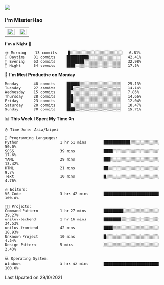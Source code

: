 ![](https://komarev.com/ghpvc/?username=MissterHao&color=ff69b4)

### I'm MissterHao


<!-- Readme stats -->
<!-- https://github.com/anuraghazra/github-readme-stats -->
<table>
<tr>
    <td valign="top" width="50%">
    <img src="https://github-readme-stats.vercel.app/api?username=MissterHao&hide_border=true&show_icons=true&locale=en" align="left" style="width: 100%" />
    </td>
    <td valign="top" width="50%">
    <img src="https://github-readme-stats.vercel.app/api/top-langs?username=MissterHao&hide_border=true&show_icons=true&locale=en&layout=compact" align="left" style="width: 100%" />
    </td>
</tr>
</table>  


<!--START_SECTION:waka-->
**I'm a Night 🦉** 

```text
🌞 Morning    13 commits     █░░░░░░░░░░░░░░░░░░░░░░░░   6.81% 
🌆 Daytime    81 commits     ██████████░░░░░░░░░░░░░░░   42.41% 
🌃 Evening    63 commits     ████████░░░░░░░░░░░░░░░░░   32.98% 
🌙 Night      34 commits     ████░░░░░░░░░░░░░░░░░░░░░   17.8%

```
📅 **I'm Most Productive on Monday** 

```text
Monday       48 commits     ██████░░░░░░░░░░░░░░░░░░░   25.13% 
Tuesday      27 commits     ███░░░░░░░░░░░░░░░░░░░░░░   14.14% 
Wednesday    15 commits     ██░░░░░░░░░░░░░░░░░░░░░░░   7.85% 
Thursday     28 commits     ███░░░░░░░░░░░░░░░░░░░░░░   14.66% 
Friday       23 commits     ███░░░░░░░░░░░░░░░░░░░░░░   12.04% 
Saturday     20 commits     ██░░░░░░░░░░░░░░░░░░░░░░░   10.47% 
Sunday       30 commits     ████░░░░░░░░░░░░░░░░░░░░░   15.71%

```


📊 **This Week I Spent My Time On** 

```text
⌚︎ Time Zone: Asia/Taipei

💬 Programming Languages: 
Python                   1 hr 51 mins        ████████████░░░░░░░░░░░░░   50.0% 
SCSS                     39 mins             ████░░░░░░░░░░░░░░░░░░░░░   17.6% 
YAML                     29 mins             ███░░░░░░░░░░░░░░░░░░░░░░   13.42% 
HTML                     21 mins             ██░░░░░░░░░░░░░░░░░░░░░░░   9.7% 
Text                     10 mins             █░░░░░░░░░░░░░░░░░░░░░░░░   4.76%

🔥 Editors: 
VS Code                  3 hrs 42 mins       █████████████████████████   100.0%

🐱‍💻 Projects: 
Command Pattern          1 hr 27 mins        █████████░░░░░░░░░░░░░░░░   39.27% 
uniluv-backend           1 hr 16 mins        ████████░░░░░░░░░░░░░░░░░   34.53% 
uniluv-frontend          42 mins             ████░░░░░░░░░░░░░░░░░░░░░   18.93% 
Unknown Project          10 mins             █░░░░░░░░░░░░░░░░░░░░░░░░   4.84% 
Design Pattern           5 mins              ░░░░░░░░░░░░░░░░░░░░░░░░░   2.43%

💻 Operating System: 
Windows                  3 hrs 42 mins       █████████████████████████   100.0%

```


 Last Updated on 29/10/2021
<!--END_SECTION:waka-->

<!--
**MissterHao/MissterHao** is a ✨ _special_ ✨ repository because its `README.md` (this file) appears on your GitHub profile.

Here are some ideas to get you started:

- 🔭 I’m currently working on ...
- 🌱 I’m currently learning ...
- 👯 I’m looking to collaborate on ...
- 🤔 I’m looking for help with ...
- 💬 Ask me about ...
- 📫 How to reach me: ...
- 😄 Pronouns: ...
- ⚡ Fun fact: ...
-->

